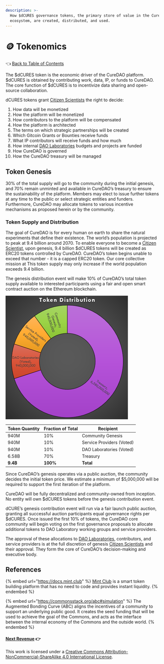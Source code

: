 ```yaml
---
description: >-
  How $dCURES governance tokens, the primary store of value in the CureDAO
  ecosystem, are created, distributed, and used.
---
```


# 🪙 Tokenomics

👈 [Back to Table of Contents](../)

The $dCURES token is the economic driver of the CureDAO platform. $dCURES is obtained by contributing work, data, IP, or funds to CureDAO. The core function of $dCURES is to incentivize data sharing and open-source collaboration.

dCURES tokens grant [Citizen Scientists](5-organization.md) the right to decide:

1. How data will be monetized
2. How the platform will be monetized
3. How contributors to the platform will be compensated
4. How the platform is architected
5. The terms on which strategic partnerships will be created
6. Which Gitcoin Grants or Bounties receive funds
7. What IP contributors will receive funds and how much
8. How internal [DAO Laboratories](5-organization.md) budgets and projects are funded
9. How CureDAO is governed
10. How the CureDAO treasury will be managed

## Token Genesis

30% of the total supply will go to the community during the initial genesis, and 70% remain unminted and available in CureDAO’s treasury to ensure the sustainability of the platform. Members may elect to issue further tokens at any time to the public or select strategic entities and funders. Furthermore, CureDAO may allocate tokens to various incentive mechanisms as proposed herein or by the community.

### Token Supply and Distribution

The goal of CureDAO is for every human on earth to share the natural experiments that define their existence. The world’s population is projected to peak at 9.4 billion around 2070. To enable everyone to become a [Citizen Scientist](5-organization.md), upon genesis, 9.4 billion $dCURES tokens will be created as ERC20 tokens controlled by CureDAO. CureDAO’s token begins unable to exceed that number - it is a capped ERC20 token. Our core collective mission at This token supply may only increase if the world population exceeds 9.4 billion.

The genesis distribution event will make 10% of CureDAO’s total token supply available to interested participants using a fair and open smart contract auction on the Ethereum blockchain.

![](../assets/charts/token-distribution.png)

| Token Quantity | Fraction of Total | Recipient                 |
| -------------- | ----------------- | ------------------------- |
| 940M           | 10%               | Community Genesis         |
| 940M           | 10%               | Service Providers (Voted) |
| 940M           | 10%               | DAO Laboratories (Voted)  |
| 6.58B          | 70%               | Treasury                  |
| **9.4B**       | **100%**          | **Total**                 |

Since CureDAO’s genesis operates via a public auction, the community decides the initial token price. We estimate a minimum of $5,000,000 will be required to support the first iteration of the platform.

CureDAO will be fully decentralized and community-owned from inception. No entity will own $dCURES tokens before the genesis contribution event.

dCURE’s genesis contribution event will run via a fair launch public auction, granting all successful auction participants equal governance rights per $dCURES. Once issued the first 10% of tokens, the CureDAO core community will begin voting on the first governance proposals to allocate additional tokens to DAO Laboratory working groups and service providers.

The approval of these allocations to [DAO Laboratories](5-organization.md), contributors, and service providers is at the full discretion of genesis [Citizen Scientists](5-organization.md) and their approval. They form the core of CureDAO’s decision-making and executive body.

## References

{% embed url="https://docs.mint.club" %}
[Mint Club](https://mint.club) is a smart token building platform that has no need to code and provides instant liquidity.&#x20;
{% endembed %}

{% embed url="https://commonsstack.org/abc#simulation" %}
The Augmented Bonding Curve (ABC) aligns the incentives of a community to support an underlying public good. It creates the seed funding that will be used to achieve the goal of the Commons, and acts as the interface between the internal economy of the Commons and the outside world.
{% endembed %}

#### [Next Revenue](7-revenue.md) 👉

This work is licensed under a [Creative Commons Attribution-NonCommercial-ShareAlike 4.0 International License](http://creativecommons.org/licenses/by-nc-sa/4.0/).
